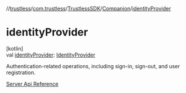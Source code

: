 //[trustless](../../../../index.md)/[com.trustless](../../index.md)/[TrustlessSDK](../index.md)/[Companion](index.md)/[identityProvider](identity-provider.md)

# identityProvider

[kotlin]\
val [identityProvider](identity-provider.md): [IdentityProvider](../../../com.trustless.providers/-identity-provider/index.md)

Authentication-related operations, including sign-in, sign-out, and user registration.

[Server Api Reference](https://developer.staq.io/docs/apis/identity)
